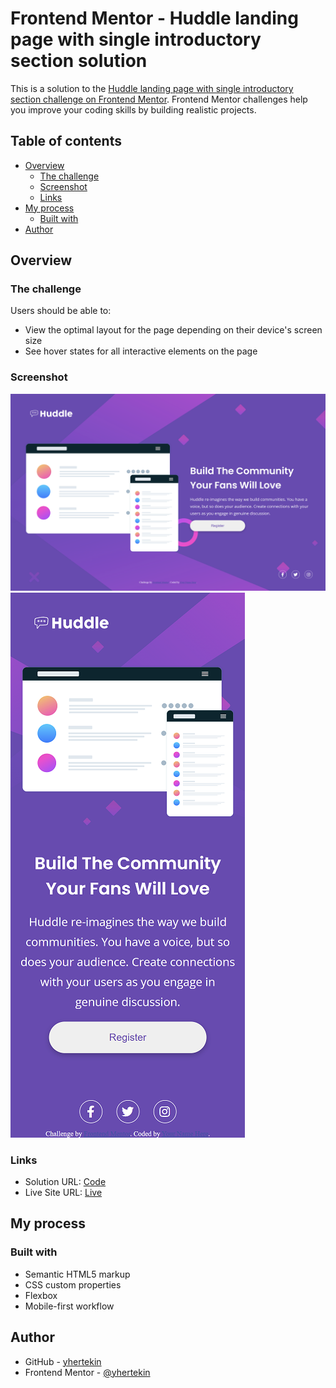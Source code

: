 # Frontend Mentor - Huddle landing page with single introductory section solution

This is a solution to the [Huddle landing page with single introductory section challenge on Frontend Mentor](https://www.frontendmentor.io/challenges/huddle-landing-page-with-a-single-introductory-section-B_2Wvxgi0). Frontend Mentor challenges help you improve your coding skills by building realistic projects.

## Table of contents

- [Overview](#overview)
  - [The challenge](#the-challenge)
  - [Screenshot](#screenshot)
  - [Links](#links)
- [My process](#my-process)
  - [Built with](#built-with)
- [Author](#author)

## Overview

### The challenge

Users should be able to:

- View the optimal layout for the page depending on their device's screen size
- See hover states for all interactive elements on the page

### Screenshot

![](./screenshots/desktop.png)
![](./screenshots/mobile.png)

### Links

- Solution URL: [Code]()
- Live Site URL: [Live]()

## My process

### Built with

- Semantic HTML5 markup
- CSS custom properties
- Flexbox
- Mobile-first workflow

## Author

- GitHub - [yhertekin](https://github.com/yhertekin)
- Frontend Mentor - [@yhertekin](https://www.frontendmentor.io/profile/yhertekin)
